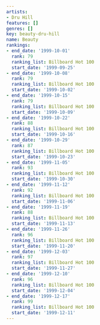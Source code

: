 ```yaml
---
artists:
- Dru Hill
features: []
genres: []
key: beauty-dru-hill
name: Beauty
rankings:
- end_date: '1999-10-01'
  rank: 79
  ranking_list: Billboard Hot 100
  start_date: '1999-09-25'
- end_date: '1999-10-08'
  rank: 79
  ranking_list: Billboard Hot 100
  start_date: '1999-10-02'
- end_date: '1999-10-15'
  rank: 79
  ranking_list: Billboard Hot 100
  start_date: '1999-10-09'
- end_date: '1999-10-22'
  rank: 88
  ranking_list: Billboard Hot 100
  start_date: '1999-10-16'
- end_date: '1999-10-29'
  rank: 87
  ranking_list: Billboard Hot 100
  start_date: '1999-10-23'
- end_date: '1999-11-05'
  rank: 93
  ranking_list: Billboard Hot 100
  start_date: '1999-10-30'
- end_date: '1999-11-12'
  rank: 92
  ranking_list: Billboard Hot 100
  start_date: '1999-11-06'
- end_date: '1999-11-19'
  rank: 88
  ranking_list: Billboard Hot 100
  start_date: '1999-11-13'
- end_date: '1999-11-26'
  rank: 96
  ranking_list: Billboard Hot 100
  start_date: '1999-11-20'
- end_date: '1999-12-03'
  rank: 97
  ranking_list: Billboard Hot 100
  start_date: '1999-11-27'
- end_date: '1999-12-10'
  rank: 96
  ranking_list: Billboard Hot 100
  start_date: '1999-12-04'
- end_date: '1999-12-17'
  rank: 99
  ranking_list: Billboard Hot 100
  start_date: '1999-12-11'
---
```


